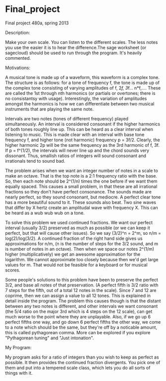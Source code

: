 Final_project
=============

Final project 480a, spring 2013

Description:

Make your own scale. You can listen to the different scales. The less notes you use the easier it is to hear the difference.The sage worksheet (or sagecloud) should be used to run through the program. It's heavily commented.

Motivations:

A musical tone is made up of a waveform, this waveform is a complex tone. The structure is as follows: for a tone of frequency f, the tone is made up of the complex tone consisting of varying amplitudes of f, 2*f, 3*f... n*f,.... These are called the 1st through nth harmonics (or partials or overtones; there is no consistantsy with usage). Interestingly, the variation of amplitudes amongst the harmonics is how we can differentiate between two musical instruments that are playing the same note. 

Intervals are two notes (tones of different frequency) played simultaneously. An interval is considered consonant if the higher harmonics of both tones roughly line up. This can be heard as a clear interval when listening to music. This is made clear with an interval with base tone frequency f, and higher tone (not harmonic) frequency p = 3f/2. Clearly, the higher harmonic 2p will be the same frequency as the 3rd harmonic of f, 3f. If p = f^(1/2), the intervals will never line up and the chord sounds very dissonant. Thus, smallish ratios of integers will sound consonant and irrationals tend to sound bad.

The problem arises when we want an integer number of notes in a scale to make an octave. That is the top note is a 2:1 frequency ratio with the base. So, then each note should be 2^(1/n) times the one before if we want them equally spaced. This causes a small problem, in that these are all irrational fractions so they don't have perfect consonance. The sounds made are nearly perfect, so they sound consonant, but mediocre. A perfect clear tone has a more beautiful sound to it. These sounds also beat. Two sine waves that differ by X hertz create an amplitudal wave with frequency X. This can be heard as a wub wub wub on a tone.

To solve this problem we used continued fractions. We want our perfect interval (usually 3/2) preserved as much as possible (or we can keep it perfect, but that will cause other issues). So we say (3/2)^n = 2^m, so n/m = log(2)/log(3/2). A continued fraction of the right hand side gives us approximations for n/m, (n is the number of steps for the 3/2 sound, and m is number of notes in an octave). Then when we space our notes 2^(1/m) higher (multiplicatively) we get an awesome approximation for the logarithm. We cannot approximate too closely because then we'd get large values for m. That would not be feasible for a keyboard or for musical scores.

Some people's solutions to this problem have been to preserve the perfect 3/2, and base all notes of that preservation. (A perfect fifth is 3/2 ratio with 7 steps for the fifth, out of a total 12 notes in the scale). Since 7 and 12 are coprime, then we can assign a value to all 12 tones. This is explained in detail inside the program.
The problem this causes though is that the distant between any two notes is different, and other intervals we want consonant (the 5/4 ratio on the major 3rd which is 4 steps on the 12 scale), can get much worse to the point where they are unplayable. Also, if we go up 6 perfect fifths one way, and go down 6 perfect fifths the other way, we come to a note which should be the same, but they're off by a noticable amount, this is called pythagorean comma. More can be explored if you explore "Pythagorean tuning" and "Just intonation".

My Program:

My program asks for a ratio of integers than you wish to keep as perfect as possible. It then provides the continued fraction divergents. You pick one of them and put into a tempered scale class, which lets you do all sorts of things with it.

